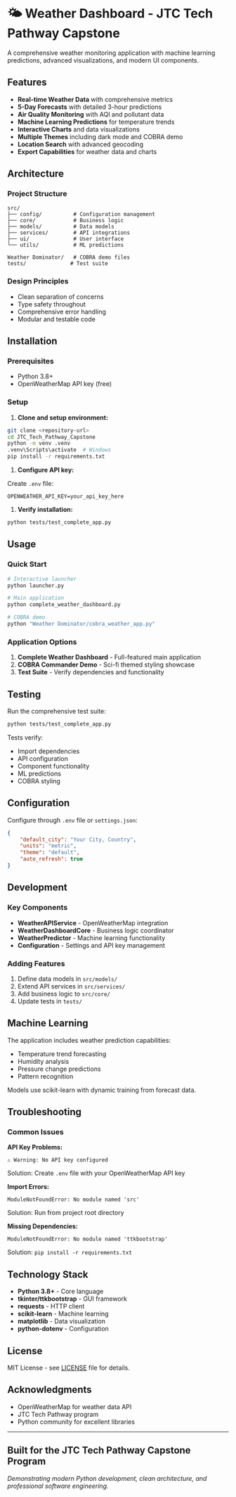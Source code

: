 # 🌤️ Weather Dashboard - JTC Tech Pathway Capstone

A comprehensive weather monitoring application with machine learning predictions, advanced visualizations, and modern UI components.

## Features

- **Real-time Weather Data** with comprehensive metrics
- **5-Day Forecasts** with detailed 3-hour predictions  
- **Air Quality Monitoring** with AQI and pollutant data
- **Machine Learning Predictions** for temperature trends
- **Interactive Charts** and data visualizations
- **Multiple Themes** including dark mode and COBRA demo
- **Location Search** with advanced geocoding
- **Export Capabilities** for weather data and charts

## Architecture

### Project Structure

```text
src/
├── config/          # Configuration management
├── core/            # Business logic
├── models/          # Data models
├── services/        # API integrations  
├── ui/              # User interface
└── utils/           # ML predictions

Weather Dominator/   # COBRA demo files
tests/              # Test suite
```

### Design Principles

- Clean separation of concerns
- Type safety throughout
- Comprehensive error handling
- Modular and testable code

## Installation

### Prerequisites

- Python 3.8+
- OpenWeatherMap API key (free)

### Setup

1. **Clone and setup environment:**

```bash
git clone <repository-url>
cd JTC_Tech_Pathway_Capstone
python -m venv .venv
.venv\Scripts\activate  # Windows
pip install -r requirements.txt
```

1. **Configure API key:**

Create `.env` file:

```env
OPENWEATHER_API_KEY=your_api_key_here
```

1. **Verify installation:**

```bash
python tests/test_complete_app.py
```

## Usage

### Quick Start

```bash
# Interactive launcher
python launcher.py

# Main application  
python complete_weather_dashboard.py

# COBRA demo
python "Weather Dominator/cobra_weather_app.py"
```

### Application Options

1. **Complete Weather Dashboard** - Full-featured main application
2. **COBRA Commander Demo** - Sci-fi themed styling showcase  
3. **Test Suite** - Verify dependencies and functionality

## Testing

Run the comprehensive test suite:

```bash
python tests/test_complete_app.py
```

Tests verify:

- Import dependencies
- API configuration
- Component functionality
- ML predictions
- COBRA styling

## Configuration

Configure through `.env` file or `settings.json`:

```json
{
    "default_city": "Your City, Country",
    "units": "metric", 
    "theme": "default",
    "auto_refresh": true
}
```

## Development

### Key Components

- **WeatherAPIService** - OpenWeatherMap integration
- **WeatherDashboardCore** - Business logic coordinator
- **WeatherPredictor** - Machine learning functionality
- **Configuration** - Settings and API key management

### Adding Features

1. Define data models in `src/models/`
2. Extend API services in `src/services/`
3. Add business logic to `src/core/`
4. Update tests in `tests/`

## Machine Learning

The application includes weather prediction capabilities:

- Temperature trend forecasting
- Humidity analysis
- Pressure change predictions
- Pattern recognition

Models use scikit-learn with dynamic training from forecast data.

## Troubleshooting

### Common Issues

**API Key Problems:**

```text
⚠️ Warning: No API key configured
```

Solution: Create `.env` file with your OpenWeatherMap API key

**Import Errors:**

```text
ModuleNotFoundError: No module named 'src'
```

Solution: Run from project root directory

**Missing Dependencies:**

```text
ModuleNotFoundError: No module named 'ttkbootstrap'
```

Solution: `pip install -r requirements.txt`

## Technology Stack

- **Python 3.8+** - Core language
- **tkinter/ttkbootstrap** - GUI framework
- **requests** - HTTP client
- **scikit-learn** - Machine learning
- **matplotlib** - Data visualization
- **python-dotenv** - Configuration

## License

MIT License - see [LICENSE](LICENSE) file for details.

## Acknowledgments

- OpenWeatherMap for weather data API
- JTC Tech Pathway program
- Python community for excellent libraries

---

## Built for the JTC Tech Pathway Capstone Program

*Demonstrating modern Python development, clean architecture, and professional software engineering.*
